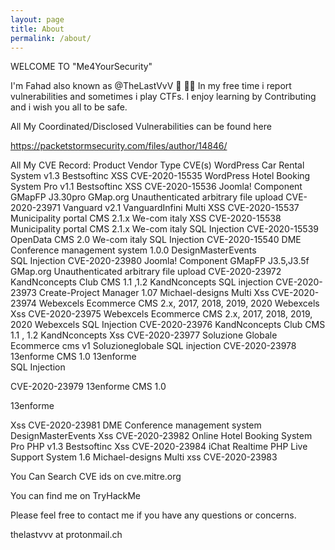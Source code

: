 ```yaml
---
layout: page
title: About
permalink: /about/
---
```







WELCOME TO "Me4YourSecurity"


I'm Fahad also known as @TheLastVvV 🐍 🐍🐍
In my free time i report vulnerabilities and sometimes i play CTFs.
I enjoy learning by Contributing and i wish you all to be safe.




All  My Coordinated/Disclosed Vulnerabilities can be found here

https://packetstormsecurity.com/files/author/14846/


All My CVE Record:
 Product	 Vendor	 Type	 CVE(s)
 WordPress Car Rental System v1.3 	 Bestsoftinc	  XSS	 CVE-2020-15535
 WordPress Hotel Booking System Pro v1.1	 Bestsoftinc	 XSS	 CVE-2020-15536
 Joomla! Component GMapFP J3.30pro	 GMap.org	Unauthenticated arbitrary file upload	 CVE-2020-23971
 Vanguard v2.1	 VanguardInfini 	 Multi XSS	 CVE-2020-15537
 Municipality portal CMS 2.1.x
 We-com italy	 XSS  	 CVE-2020-15538
 Municipality portal CMS 2.1.x	 We-com italy	SQL Injection 	 CVE-2020-15539
 OpenData CMS 2.0
  We-com italy	 SQL Injection	 CVE-2020-15540
 DME Conference management system 1.0.0	DesignMasterEvents  
SQL Injection	 CVE-2020-23980 
 Joomla! Component GMapFP J3.5,J3.5f	 GMap.org	Unauthenticated arbitrary file upload	 CVE-2020-23972
 KandNconcepts Club CMS 1.1 ,1.2
 KandNconcepts 	SQL injection	 CVE-2020-23973
 Create-Project Manager 1.07
 Michael-designs 	 Multi Xss	 CVE-2020-23974
 Webexcels Ecommerce CMS 2.x, 2017, 2018, 2019, 2020
 Webexcels	 Xss	 CVE-2020-23975 
 Webexcels Ecommerce CMS 2.x, 2017, 2018, 2019, 2020
 Webexcels	 SQL Injection	 CVE-2020-23976
 KandNconcepts Club CMS 1.1 , 1.2
 KandNconcepts 	 Xss	 CVE-2020-23977
 Soluzione Globale Ecommerce cms v1
 Soluzioneglobale	 SQL injection	 CVE-2020-23978
 13enforme CMS 1.0
13enforme 	
  SQL Injection



 CVE-2020-23979
 13enforme CMS 1.0 
 

13enforme 

 Xss	 CVE-2020-23981
 DME Conference management system 
 DesignMasterEvents	 Xss	 CVE-2020-23982
 Online Hotel Booking System Pro PHP v1.3
 Bestsoftinc	 Xss	 CVE-2020-23984
 iChat Realtime PHP Live Support System 1.6
 Michael-designs 	Multi xss	 CVE-2020-23983

You Can Search CVE ids on cve.mitre.org


You can find me on TryHackMe




Please feel free to contact me if you have any questions or concerns.

thelastvvv at protonmail.ch








